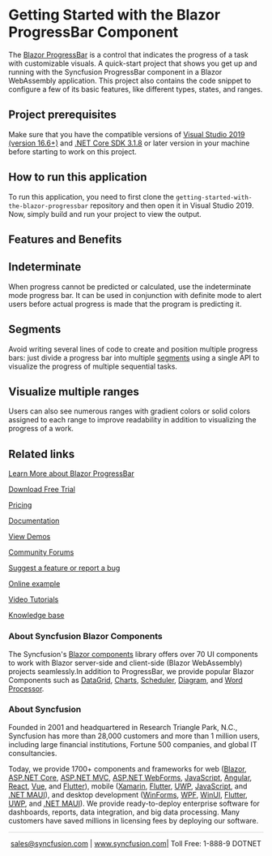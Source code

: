 # Getting Started with the Blazor ProgressBar Component
The [Blazor ProgressBar](https://www.syncfusion.com/blazor-components/blazor-progressbar?utm_source=github&utm_medium=listing&utm_campaign=blazor-progressbar-github-samples) is a control that indicates the progress of a task with customizable visuals. A quick-start project that shows you get up and running with the Syncfusion ProgressBar component in a Blazor WebAssembly application. This project also contains the code snippet to configure a few of its basic features, like different types, states, and ranges.

## Project prerequisites
Make sure that you have the compatible versions of [Visual Studio 2019 (version 16.6+)]( https://visualstudio.microsoft.com/downloads?utm_source=github&utm_medium=listing&utm_campaign=blazor-gantt-chart-github-samples) and [.NET Core SDK 3.1.8](https://dotnet.microsoft.com/download/dotnet-core/3.1?utm_source=github&utm_medium=listing&utm_campaign=blazor-gantt-chart-github-samples) or later version in your machine before starting to work on this project.

## How to run this application
To run this application, you need to first clone the `getting-started-with-the-blazor-progressbar` repository and then open it in Visual Studio 2019. Now, simply build and run your project to view the output.

## Features and Benefits

## Indeterminate
When progress cannot be predicted or calculated, use the indeterminate mode progress bar. It can be used in conjunction with definite mode to alert users before actual progress is made that the program is predicting it.

## Segments
Avoid writing several lines of code to create and position multiple progress bars: just divide a progress bar into multiple [segments](https://blazor.syncfusion.com/documentation/progress-bar/customization#segments?utm_source=github&utm_medium=listing&utm_campaign=blazor-progressbar-github-samples) using a single API to visualize the progress of multiple sequential tasks.

## Visualize multiple ranges
Users can also see numerous ranges with gradient colors or solid colors assigned to each range to improve readability in addition to visualizing the progress of a work.

## Related links

[Learn More about Blazor ProgressBar](https://www.syncfusion.com/blazor-components/blazor-progressbar?utm_source=github&utm_medium=listing&utm_campaign=blazor-progressbar-github-samples)

[Download Free Trial](https://www.syncfusion.com/downloads/blazor?utm_source=github&utm_medium=listing&utm_campaign=blazor-progressbar-github-samples)

[Pricing](https://www.syncfusion.com/sales/products/blazor?utm_source=github&utm_medium=listing&utm_campaign=blazor-progressbar-github-samples)

[Documentation](https://blazor.syncfusion.com/documentation/progressbar/getting-started?utm_source=github&utm_medium=listing&utm_campaign=blazor-progressbar-github-samples)

[View Demos](https://github.com/SyncfusionExamples/getting-started-with-the-blazor-progressbar?utm_source=github&utm_medium=listing&utm_campaign=blazor-progressbar-github-samples)

[Community Forums](https://www.syncfusion.com/forums/blazor-components?utm_source=github&utm_medium=listing&utm_campaign=blazor-progressbar-github-samples)

[Suggest a feature or report a bug](https://www.syncfusion.com/feedback/blazor-components?utm_source=github&utm_medium=listing&utm_campaign=blazor-progressbar-github-samples)

[Online example](https://blazor.syncfusion.com/demos/progressbar/default-functionalities?utm_source=github&utm_medium=listing&utm_campaign=blazor-progressbar-github-samples)

[Video Tutorials](https://www.syncfusion.com/tutorial-videos/blazor/progressbar?utm_source=github&utm_medium=listing&utm_campaign=blazor-progressbar-github-samples)

[Knowledge base](https://www.syncfusion.com/kb/blazor-components?utm_source=github&utm_medium=listing&utm_campaign=blazor-progressbar-github-samples)

### About Syncfusion Blazor Components
The Syncfusion's [Blazor components](https://www.syncfusion.com/blazor-components?utm_source=github&utm_medium=listing&utm_campaign=blazor-progressbar-github-samples) library offers over 70 UI components to work with Blazor server-side and client-side (Blazor WebAssembly) projects seamlessly.In addition to ProgressBar, we provide popular Blazor Components such as [DataGrid](https://www.syncfusion.com/blazor-components/blazor-datagrid?utm_source=github&utm_medium=listing&utm_campaign=blazor-progressbar-github-samples), [Charts](https://www.syncfusion.com/blazor-components/blazor-charts?utm_source=github&utm_medium=listing&utm_campaign=blazor-progressbar-github-samples), [Scheduler](https://www.syncfusion.com/blazor-components/blazor-scheduler?utm_source=github&utm_medium=listing&utm_campaign=blazor-progressbar-github-samples), [Diagram](https://www.syncfusion.com/blazor-components/blazor-diagram?utm_source=github&utm_medium=listing&utm_campaign=blazor-progressbar-github-samples), and [Word Processor](https://www.syncfusion.com/blazor-components/blazor-word-processor?utm_source=github&utm_medium=listing&utm_campaign=blazor-progressbar-github-samples).

### About Syncfusion

Founded in 2001 and headquartered in Research Triangle Park, N.C., Syncfusion has more than 28,000 customers and more than 1 million users, including large financial institutions, Fortune 500 companies, and global IT consultancies.
 
Today, we provide 1700+ components and frameworks for web ([Blazor](https://www.syncfusion.com/blazor-components?utm_source=github&utm_medium=listing&utm_campaign=blazor-progressbar-github-samples), [ASP.NET Core](https://www.syncfusion.com/aspnet-core-ui-controls?utm_source=github&utm_medium=listing&utm_campaign=blazor-progressbar-github-samples), [ASP.NET MVC](https://www.syncfusion.com/aspnet-mvc-ui-controls?utm_source=github&utm_medium=listing&utm_campaign=blazor-progressbar-github-samples), [ASP.NET WebForms](https://www.syncfusion.com/jquery/aspnet-webforms-ui-controls?utm_source=github&utm_medium=listing&utm_campaign=blazor-progressbar-github-samples), [JavaScript](https://www.syncfusion.com/javascript-ui-controls?utm_source=github&utm_medium=listing&utm_campaign=blazor-progressbar-github-samples), [Angular](https://www.syncfusion.com/angular-ui-components?utm_source=github&utm_medium=listing&utm_campaign=blazor-progressbar-github-samples), [React](https://www.syncfusion.com/react-ui-components?utm_source=github&utm_medium=listing&utm_campaign=blazor-progressbar-github-samples), [Vue](https://www.syncfusion.com/vue-ui-components?utm_source=github&utm_medium=listing&utm_campaign=blazor-progressbar-github-samples), and [Flutter](https://www.syncfusion.com/flutter-widgets?utm_source=github&utm_medium=listing&utm_campaign=blazor-progressbar-github-samples)), mobile ([Xamarin](https://www.syncfusion.com/xamarin-ui-controls?utm_source=github&utm_medium=listing&utm_campaign=blazor-progressbar-github-samples), [Flutter](https://www.syncfusion.com/flutter-widgets?utm_source=github&utm_medium=listing&utm_campaign=blazor-progressbar-github-samples), [UWP](https://www.syncfusion.com/uwp-ui-controls?utm_source=github&utm_medium=listing&utm_campaign=blazor-progressbar-github-samples), [JavaScript](https://www.syncfusion.com/javascript-ui-controls?utm_source=github&utm_medium=listing&utm_campaign=blazor-progressbar-github-samples), and [.NET MAUI](https://www.syncfusion.com/maui-controls?utm_source=github&utm_medium=listing&utm_campaign=blazor-progressbar-github-samples)), and desktop development ([WinForms](https://www.syncfusion.com/winforms-ui-controls?utm_source=github&utm_medium=listing&utm_campaign=blazor-progressbar-github-samples), [WPF](https://www.syncfusion.com/wpf-controls?utm_source=github&utm_medium=listing&utm_campaign=blazor-progressbar-github-samples), [WinUI](https://www.syncfusion.com/winui-controls?utm_source=github&utm_medium=listing&utm_campaign=blazor-progressbar-github-samples), [Flutter](https://www.syncfusion.com/flutter-widgets?utm_source=github&utm_medium=listing&utm_campaign=blazor-progressbar-github-samples), [UWP](https://www.syncfusion.com/uwp-ui-controls?utm_source=github&utm_medium=listing&utm_campaign=blazor-progressbar-github-samples), and [.NET MAUI](https://www.syncfusion.com/maui-controls?utm_source=github&utm_medium=listing&utm_campaign=blazor-progressbar-github-samples)). We provide ready-to-deploy enterprise software for dashboards, reports, data integration, and big data processing. Many customers have saved millions in licensing fees by deploying our software.

<hr style="height:0.3px;border:none;color:lightgrey;background-color:lightgrey;" />

<p align="center">
<a href="mailto:sales@syncfusion.com?Subject=Syncfusion Blazor ProgressBar - GitHub" target="_top">sales@syncfusion.com</a> | <a href="https://www.syncfusion.com?utm_source=github&utm_medium=listing&utm_campaign=blazor-progressbar-github-samples">www.syncfusion.com</a>| Toll Free: 1-888-9 DOTNET <br>
</p>